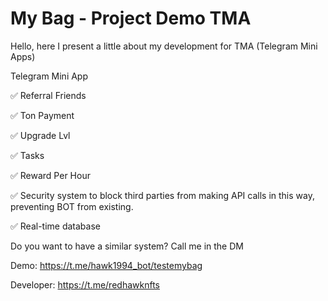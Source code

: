 # My Bag - Project Demo TMA 
Hello, here I present a little about my development for TMA (Telegram Mini Apps)

Telegram Mini App

✅ Referral Friends

✅ Ton Payment

✅ Upgrade Lvl

✅ Tasks

✅ Reward Per Hour

✅ Security system to block third parties from making API calls in this way, preventing BOT from existing.

✅ Real-time database

Do you want to have a similar system? Call me in the DM

Demo: https://t.me/hawk1994_bot/testemybag

Developer: https://t.me/redhawknfts

